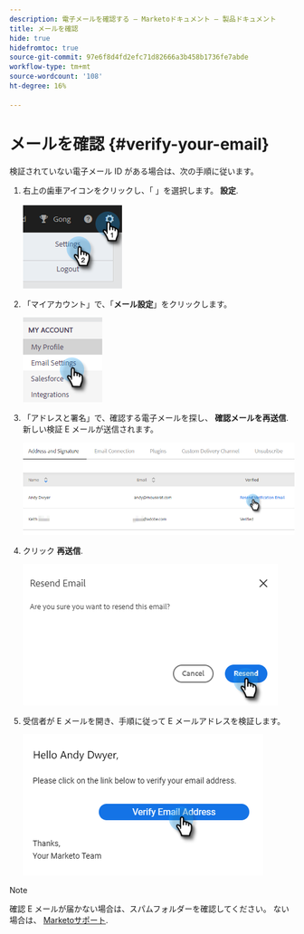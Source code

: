 ```yaml
---
description: 電子メールを確認する — Marketoドキュメント — 製品ドキュメント
title: メールを確認
hide: true
hidefromtoc: true
source-git-commit: 97e6f8d4fd2efc71d82666a3b458b1736fe7abde
workflow-type: tm+mt
source-wordcount: '108'
ht-degree: 16%

---
```


# メールを確認 {#verify-your-email}

検証されていない電子メール ID がある場合は、次の手順に従います。

1. 右上の歯車アイコンをクリックし、「 」を選択します。 **設定**.

   ![](assets/verify-your-email-1.png)

1. 「マイアカウント」で、「**メール設定**」をクリックします。

   ![](assets/verify-your-email-2.png)

1. 「アドレスと署名」で、確認する電子メールを探し、 **確認メールを再送信**. 新しい検証 E メールが送信されます。

   ![](assets/verify-your-email-3.png)

1. クリック **再送信**.

   ![](assets/verify-your-email-4.png)

1. 受信者が E メールを開き、手順に従って E メールアドレスを検証します。

   ![](assets/verify-your-email-5.png)

>[!NOTE]
>
>確認 E メールが届かない場合は、スパムフォルダーを確認してください。 ない場合は、 [Marketoサポート](https://nation.marketo.com/t5/Support/ct-p/Support).
